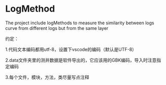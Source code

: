 # LogMethod
The project include logMethods to measure the similarity between logs curve from different logs but from the same layer 

约定：

1.代码文本编码都用utf-8，设置下vscode的编码（默认是UTF-8）

2.data文件夹里的测井数据是软件导出的，它应该用的GBK编码，导入时注意指定编码

3.每个文件，模块，方法，类尽量写点注释

